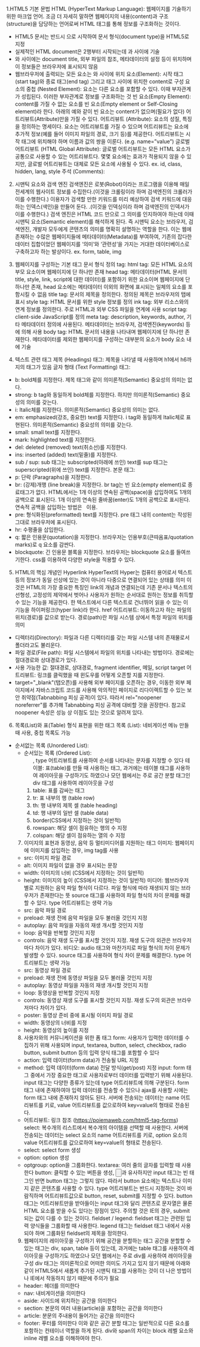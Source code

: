 1.HTML5 기본 문법
HTML (HyperText Markup Language): 웹페이지를 기술하기 위한 마크업 언어. 조금 더 자세히 말하면 웹페이지의 내용(content)과 구조(structure)을 담당하는 언어로써 HTML 태그를 통해 정보를 구조화하는 것이다.
- HTML5 문서는 반드시 <!DOCTYPE html>으로 시작하여 문서 형식(document type)을 HTML5로 지정
- 실제적인 HTML document은 2행부터 시작되는데 <html>과 </html> 사이에 기술
- <head>와 </head> 사이에는 document title, 외부 파일의 참조, 메타데이터의 설정 등이 위치하며 이 정보들은 브라우저에 표시되지 않음
- 웹브라우저에 출력되는 모든 요소는 <body>와 </body> 사이에 위치
요소(Element): 시작 태그(start tag)와 종료 태그(end tag) 그리고 태그 사이에 위치한 content로 구성
요소의 중첩 (Nested Element): 요소는 다른 요소를 포함할 수 있다. 이때 부자관계가 성립된다. 이러한 부자관계로 정보를 구조화하는 것
빈 요소(Empty Element): content를 가질 수 없는 요소를 빈 요소(Empty element or Self-Closing element)라 한다. 아래의 예와 같이 빈 요소는 content가 없으며(필요가 없다) 어트리뷰트(Attribute)만을 가질 수 있다.
어트리뷰트 (Attribute): 요소의 성질, 특징을 정의하는 명세이다. 요소는 어트리뷰트를 가질 수 있으며 어트리뷰트는 요소에 추가적 정보(예를 들어 이미지 파일의 경로, 크기 등)를 제공한다. 어트리뷰트는 시작 태그에 위치해야 하며 이름과 값의 쌍을 이룬다. (e.g. name=”value”)
글로벌 어트리뷰트 (HTML Global Attribute): 글로벌 어트리뷰트는 모든 HTML 요소가 공통으로 사용할 수 있는 어트리뷰트다. 몇몇 요소에는 효과가 적용되지 않을 수 있지만, 글로벌 어트리뷰트는 대체로 모든 요소에 사용될 수 있다. ex. id, class, hidden, lang, style
주석 (Comments): <!-- -->

2. 시맨틱 요소와 검색 엔진
검색엔진은 로봇(Robot)이라는 프로그램을 이용해 매일 전세계의 웹사이트 정보를 수집한다.(이것을 크롤링이라 하며 검색엔진의 크롤러가 이를 수행한다.) 
이용자가 검색할 만한 키워드를 미리 예상하여 검색 키워드에 대응하는 인덱스(색인)을 만들어 둔다. .(이것을 인덱싱이라 하며 검색엔진의 인덱서가 이를 수행한다.)
검색 엔진은 HTML 코드 만으로 그 의미를 인지하여야 하는데 이때 시맨틱 요소(Semantic element)를 해석하게 된다. 즉 시맨틱 요소는 브라우저, 검색엔진, 개발자 모두에게 콘텐츠의 의미를 명확히 설명하는 역할을 한다.
이는 웹에 존재하는 수많은 웹페이지들에 메타데이터(Metadata)를 부여하여, 기존의 잡다한 데이터 집합이었던 웹페이지를 ‘의미’와 ‘관련성’을 가지는 거대한 데이터베이스로 구축하고자 하는 발상이다. ex. form, table, img

3. 웹페이지를 구성하는 기본 태그
문서 형식 정의 tag: <!DOCTYPE html>
html tag: 모든 HTML 요소의 부모 요소이며 웹페이지에 단 하나만 존재
head tag: 메타데이터(HTML 문서의 title, style, link, script에 대한 데이터)를 포함하기 위한 요소이며 웹페이지에 단 하나만 존재, head 요소에는 메타데이터 이외의 화면에 표시되는 일체의 요소를 포함시킬 수 없음
title tag: 문서의 제목을 정의한다. 정의된 제목은 브라우저의 탭에 표시
style tag: HTML 문서를 위한 style 정보를 정의
ink tag: 외부 리소스와의 연계 정보를 정의한다. 주로 HTML과 외부 CSS 파일을 연계에 사용
script tag: client-side JavaScript를 정의
meta tag: description, keywords, author, 기타 메타데이터 정의에 사용된다. 메타데이터는 브라우저, 검색엔진(keywords) 등에 의해 사용
body tag: HTML 문서의 내용을 나타내며 웹페이지에 단 하나만 존재한다. 메타데이터를 제외한 웹페이지를 구성하는 대부분의 요소가 body 요소 내에 기술

4. 텍스트 관련 태그
제목 (Headings) 태그: 제목을 나타낼 때 사용하며 h1에서 h6까지의 태그가 있음
글자 형태 (Text Formatting) 태그: 
- b: bold체를 지정한다. 제목 태그와 같이 의미론적(Semantic) 중요성의 의미는 없다.
- strong: b tag와 동일하게 bold체를 지정한다. 하지만 의미론적(Semantic) 중요성의 의미를 갖는다.
- i: Italic체를 지정한다. 의미론적(Semantic) 중요성의 의미는 없다.
- em: emphasized(강조, 중요한) text를 지정한다. i tag와 동일하게 Italic체로 표현된다. 의미론적(Semantic) 중요성의 의미를 갖는다.
- small: small text를 지정한다.
- mark: highlighted text를 지정한다.
- del: deleted (removed) text(취소선)를 지정한다.
- ins: inserted (added) text(밑줄)를 지정한다.
- sub / sup: sub 태그는 subscripted(아래에 쓰인) text를 sup 태그는 superscripted(위에 쓰인) text를 지정한다.
본문 태그:
- p: 단락 (Paragraphs)을 지정한다.
- br:  (강제)개행 (line break)을 지정한다. br tag는 빈 요소(empty element)로 종료태그가 없다. HTML에서는 1개 이상의 연속된 공백(space)을 삽입하여도 1개의 공백으로 표시된다. 
1개 이상의 연속된 줄바꿈(enter)도 1개의 공백으로 표시된다. 연속적 공백을 삽입하는 방법은 &nbsp; 이용.
- pre: 형식화된(preformatted) text를 지정한다. pre 태그 내의 content는 작성된 그대로 브라우저에 표시된다.
- hr: 수평줄을 삽입한다.
- q: 짧은 인용문(quotation)을 지정한다. 브라우저는 인용부호(큰따옴표/quotation marks)로 q 요소를 감싼다. 
- blockquote: 긴 인용문 블록을 지정한다. 브라우저는 blockquote 요소를 들여쓰기한다. css를 이용하여 다양한 style을 적용할 수 있다.

5. HTML의 핵심 개념인 Hyperlink
HyperText의 Hyper는 컴퓨터 용어로서 텍스트 등의 정보가 동일 선상에 있는 것이 아니라 다중으로 연결되어 있는 상태를 의미
이것은 HTML의 가장 중요한 특징인 link의 개념과 연결되는데 기존 문서나 텍스트의 선형성, 고정성의 제약에서 벗어나 사용자가 원하는 순서대로 원하는 정보를 취득할 수 있는 기능을 제공한다. 
한 텍스트에서 다른 텍스트로 건너뛰어 읽을 수 있는 이 기능을 하이퍼링크(hyper link)라 한다.
href 어트리뷰트: 이동하고자 하는 파일의 위치(경로)를 값으로 받는다. 경로(path)란 파일 시스템 상에서 특정 파일의 위치를 의미
- 디렉터리(Directory): 파일과 다른 디렉터리를 갖는 파일 시스템 내의 존재물로서 폴더라고도 불리운다.
- 파일 경로(File path): 파일 시스템에서 파일의 위치를 나타내는 방법이다. 경로에는 절대경로와 상대경로가 있다.
- 사용 가능한 값: 절대경로, 상대경로, fragment identifier, 메일, script
target 어트리뷰트: 링크를 클릭했을 때 윈도우를 어떻게 오픈할 지를 지정한다.
- target="_blank"(탭오픈)를 사용해 외부 페이지를 오픈하는 경우, 이동한 외부 페이지에서 자바스크립트 코드를 사용해 악의적인 페이지로 리다이렉트할 수 있는 보안 취약점(Tabnabbing 피싱 공격)이 있다. 
따라서 rel="noopener noreferrer"를 추가해 Tabnabbing 피싱 공격에 대비할 것을 권장한다. 참고로 noopener 속성은 성능 상 이점도 있는 것으로 알려져 있다. 

6. 목록(List)와 표(Table) 형식 표현을 위한 태그
목록 (List): 네비게이션 메뉴 만들 때 사용, 중첩 목록도 가능
- 순서없는 목록 (Unordered List): <ul>
- 순서있는 목록 (Ordered List): <ol>, type 어트리뷰트를 사용하여 순서를 나타내는 문자를 지정할 수 있다
테이블: 표(table)를 만들 때 사용하는 태그, 과거에는 테이블 태그를 사용하여 레이아웃을 구성하기도 하였으나 모던 웹에서는 주로 공간 분할 태그인 div 태그를 사용하여 레이아웃을 구성
- table: 표를 감싸는 태그
- tr: 표 내부의 행 (table row) 
- th: 행 내부의 제목 셀 (table heading)
- td: 행 내부의 일반 셀 (table data)
- border(CSS에서 지정하는 것이 일반적)
- rowspan: 해당 셀이 점유하는 행의 수 지정
- colspan: 해당 셀이 점유하는 열의 수 지정

7. 이미지의 표현과 동영상, 음악 등 멀티미디어를 지원하는 태그
이미지: 웹페이지에 이미지를 삽입하는 경우, img tag를 사용
- src: 이미지 파일 경로
- alt: 이미지 파일이 없을 경우 표시되는 문장
- width: 이미지의 너비 (CSS에서 지정하는 것이 일반적)
- height: 이미지의 높이 (CSS에서 지정하는 것이 일반적)
미디어: 웹브라우저 별로 지원하는 음악 파일 형식이 다르다. 파일 형식에 따라 재생되지 않는 브라우저가 존재한다는 뜻
source 태그를 사용하여 파일 형식의 차이 문제를 해결 할 수 있다. type 어트리뷰트는 생략 가능
- src: 음악 파일 경로
- preload: 재생 전에 음악 파일을 모두 불러올 것인지 지정
- autoplay: 음악 파일을 자동의 재생 개시할 것인지 지정
- loop: 음악을 반복할 것인지 지정
- controls: 음악 재생 도구를 표시할 것인지 지정. 재생 도구의 외관은 브라우저마다 차이가 있다.
비디오: audio 태그와 마찬가지로 파일 형식의 차이 문제가 발생할 수 있다. source 태그를 사용하여 형식 차이 문제를 해결한다. type 어트리뷰트는 생략 가능
- src: 동영상 파일 경로
- preload: 재생 전에 동영상 파일을 모두 불러올 것인지 지정
- autoplay: 동영상 파일을 자동의 재생 개시할 것인지 지정
- loop: 동영상을 반복할 것인지 지정
- controls: 동영상 재생 도구를 표시할 것인지 지정. 재생 도구의 외관은 브라우저마다 차이가 있다.
- poster: 동영상 준비 중에 표시될 이미지 파일 경로
- width: 동영상의 너비를 지정
- height: 동영상의 높이를 지정

8. 사용자와의 커뮤니케이션을 위한 폼 태그
form: 사용자가 입력한 데이터를 수집하기 위해 사용되며 input, textarea, button, select, checkbox, radio button, submit button 등의 입력 양식 태그를 포함할 수 있다
- action: 입력 데이터(form data)가 전송될 URL 지정
- method: 	입력 데이터(form data) 전달 방식(get/post) 지정
input: form 태그 중에서 가장 중요한 태그로 사용자로부터 데이터를 입력받기 위해 사용된다. 
input 태그는 다양한 종류가 있는데 type 어트리뷰트에 의해 구분된다. form 태그 내에 존재하여야 입력 데이터를 전송할 수 있으나 ajax를 사용할 시에는 form 태그 내에 존재하지 않아도 된다.
서버에 전송되는 데이터는 name 어트리뷰트를 키로, value 어트리뷰트를 값으로하여 key=value의 형태로 전송된다.
- 어트리뷰트: 링크 참조 (https://poiemaweb.com/html5-tag-forms)
select: 복수개의 리스트에서 복수개의 아이템을 선택할 때 사용한다. 서버에 전송되는 데이터는 select 요소의 name 어트리뷰트를 키로, option 요소의 value 어트리뷰트를 값으로하여 key=value의 형태로 전송된다.
- select: select form 생성
- option: option 생성
- optgroup: option을 그룹화한다.
textarea: 여러 줄의 글자를 입력할 때 사용한다
button: 클릭할 수 있는 버튼을 생성, <input type="button">과 유사하지만 input 태그는 빈 태그인 반면 button 태그는 그렇지 않다. 따라서 button 요소에는 텍스트나 이미지 같은 콘텐츠를 사용할 수 있다.
type 어트리뷰트는 반드시 지정하는 것이 바람직하며 어트리뷰트값으로 button, reset, submit를 지정할 수 있다.
button 태그는 어트리뷰트만을 받아들이는 input 태그와 달리 콘텐츠로 문자열은 물론 HTML 요소를 받을 수도 있다는 장점이 있다. 주의할 것은 IE의 경우, submit되는 값이 다를 수 있는 것이다.
fieldset / legend: fieldset 태그는 관련된 입력 양식들을 그룹화할 때 사용한다. legend 태그는 fieldset 태그 내에서 사용되야 하며 그룹화된 fieldset의 제목을 정의한다.

9. 웹페이지의 레이아웃을 구성하기 위해 공간을 분할하는 태그
공간을 분할할 수 있는 태그는 div, span, table 등이 있는데, 과거에는 table 태그를 사용하여 레이아웃을 구성하기도 하였으나 모던 웹에서는 주로 div를 사용하여 레이아웃을 구성
div 태그는 의미론적으로 어떠한 의미도 가지고 있지 않기 때문에 아래와 같이 HTML5에서 새롭게 추가된 시맨틱 태그를 사용하는 것이 더 나은 방법이나 IE에서 작동하지 않기 때문에 주의가 필요
- header: 헤더를 의미한다
- nav: 내비게이션을 의미한다
- aside: 사이드에 위치하는 공간을 의미한다
- section: 본문의 여러 내용(article)을 포함하는 공간을 의미한다
- article: 분문의 주내용이 들어가는 공간을 의미한다
- footer: 푸터를 의미한다
이와 같은 공간 분할 태그는 일반적으로 다른 요소를 포함하는 컨테이너 역할을 하게 된다.
div와 span의 차이는 block 레벨 요소와 inline 레벨 요소를 이해하여야 한다.



